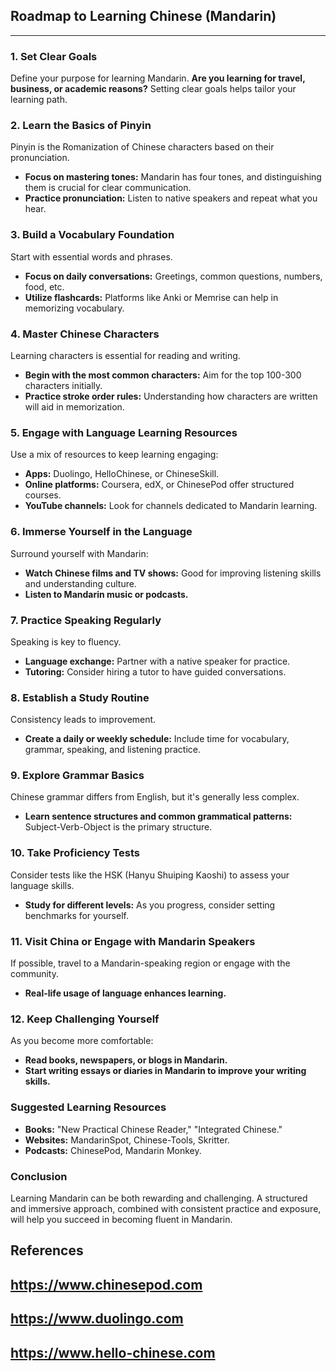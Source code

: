 ## Roadmap to Learning Chinese (Mandarin)  
---  

### 1. Set Clear Goals  
Define your purpose for learning Mandarin. **Are you learning for travel, business, or academic reasons?** Setting clear goals helps tailor your learning path.

### 2. Learn the Basics of Pinyin  
Pinyin is the Romanization of Chinese characters based on their pronunciation.  
- **Focus on mastering tones:** Mandarin has four tones, and distinguishing them is crucial for clear communication.  
- **Practice pronunciation:** Listen to native speakers and repeat what you hear.

### 3. Build a Vocabulary Foundation  
Start with essential words and phrases.  
- **Focus on daily conversations:** Greetings, common questions, numbers, food, etc.  
- **Utilize flashcards:** Platforms like Anki or Memrise can help in memorizing vocabulary.

### 4. Master Chinese Characters  
Learning characters is essential for reading and writing.  
- **Begin with the most common characters:** Aim for the top 100-300 characters initially.  
- **Practice stroke order rules:** Understanding how characters are written will aid in memorization.

### 5. Engage with Language Learning Resources  
Use a mix of resources to keep learning engaging:  
- **Apps:** Duolingo, HelloChinese, or ChineseSkill.  
- **Online platforms:** Coursera, edX, or ChinesePod offer structured courses.  
- **YouTube channels:** Look for channels dedicated to Mandarin learning.

### 6. Immerse Yourself in the Language  
Surround yourself with Mandarin:  
- **Watch Chinese films and TV shows:** Good for improving listening skills and understanding culture.  
- **Listen to Mandarin music or podcasts.** 

### 7. Practice Speaking Regularly  
Speaking is key to fluency.  
- **Language exchange:** Partner with a native speaker for practice.  
- **Tutoring:** Consider hiring a tutor to have guided conversations.

### 8. Establish a Study Routine  
Consistency leads to improvement.  
- **Create a daily or weekly schedule:** Include time for vocabulary, grammar, speaking, and listening practice.

### 9. Explore Grammar Basics  
Chinese grammar differs from English, but it's generally less complex.  
- **Learn sentence structures and common grammatical patterns:** Subject-Verb-Object is the primary structure.

### 10. Take Proficiency Tests  
Consider tests like the HSK (Hanyu Shuiping Kaoshi) to assess your language skills.  
- **Study for different levels:** As you progress, consider setting benchmarks for yourself.

### 11. Visit China or Engage with Mandarin Speakers  
If possible, travel to a Mandarin-speaking region or engage with the community.  
- **Real-life usage of language enhances learning.**

### 12. Keep Challenging Yourself  
As you become more comfortable:  
- **Read books, newspapers, or blogs in Mandarin.**  
- **Start writing essays or diaries in Mandarin to improve your writing skills.**  

### Suggested Learning Resources  
- **Books:** "New Practical Chinese Reader," "Integrated Chinese."  
- **Websites:** MandarinSpot, Chinese-Tools, Skritter.  
- **Podcasts:** ChinesePod, Mandarin Monkey.

### Conclusion  
Learning Mandarin can be both rewarding and challenging. A structured and immersive approach, combined with consistent practice and exposure, will help you succeed in becoming fluent in Mandarin.  

## References  
## https://www.chinesepod.com <br>  
## https://www.duolingo.com <br>  
## https://www.hello-chinese.com <br>  